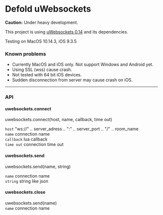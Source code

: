 # Defold uWebsockets

**Caution:** Under heavy development.

This project is using [uWebsockets 0.14](https://github.com/uNetworking/uWebSockets/tree/v0.14) and its dependencies. 

Testing on MacOS 10.14.3, iOS 9.3.5

### Known problems  

- Currently MacOS and iOS only. Not support Windows and Android yet.
- Using SSL (wss) cause crash.
- Not tested with 64 bit iOS devices.
- Sudden disconnection from server may cause crash on iOS.

------

### API


#### uwebsockets.connect  
uwebsockets.connect(host, name, callback, time out)

`host` "ws://" .. server_adress .. ":" .. server_port .. "/" .. room_name  
`name` connection name  
`callback` lua callback   
`time out` connection time out

#### uwebsockets.send   
uwebsockets.send(name, string)

`name` connection name  
`string` string like json 

#### uwebsockets.close
uwebsockets.send(name)  
`name` connection name  
